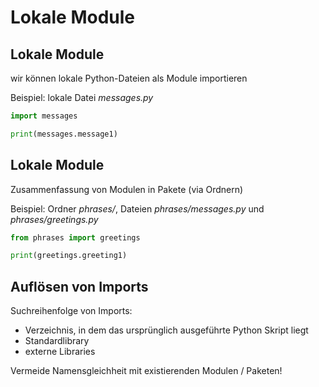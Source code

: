 # Lokale Module

## Lokale Module

wir können lokale Python-Dateien als Module importieren

Beispiel: lokale Datei _messages.py_

```py
import messages

print(messages.message1)
```

## Lokale Module

Zusammenfassung von Modulen in Pakete (via Ordnern)

Beispiel: Ordner _phrases/_, Dateien _phrases/messages.py_ und _phrases/greetings.py_

```py
from phrases import greetings

print(greetings.greeting1)
```

## Auflösen von Imports

Suchreihenfolge von Imports:

- Verzeichnis, in dem das ursprünglich ausgeführte Python Skript liegt
- Standardlibrary
- externe Libraries

Vermeide Namensgleichheit mit existierenden Modulen / Paketen!
